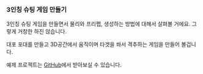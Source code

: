### 3인칭 슈팅 게임 만들기

3인칭 슈팅 게임을 만들면서 물리와 프리펩, 생성하는 방법에 대해서 살펴볼 거에요. 그렇게 거창한 하진 않습니다.

대포 포대를 만들고 3D공간에서 움직이며 타겟을 쏴서 격추하는 게임을 만들어 볼겁니다.

예제 프로젝트는 [GitHub](https://github.com/Vallista/3DShootingGame)에서 받아보실 수 있습니다.
